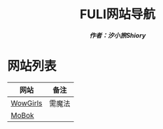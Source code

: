 <center><h1>FULI网站导航</h1></center>

<center><h5>作者：汐小旅Shiory</h5></center>



# 网站列表

| 网站                                  | 备注   |
| ------------------------------------- | ------ |
| [WowGirls](https://www.wowgirls.com/) | 需魔法 |
| [MoBok](https://mobok.club/)          |        |
